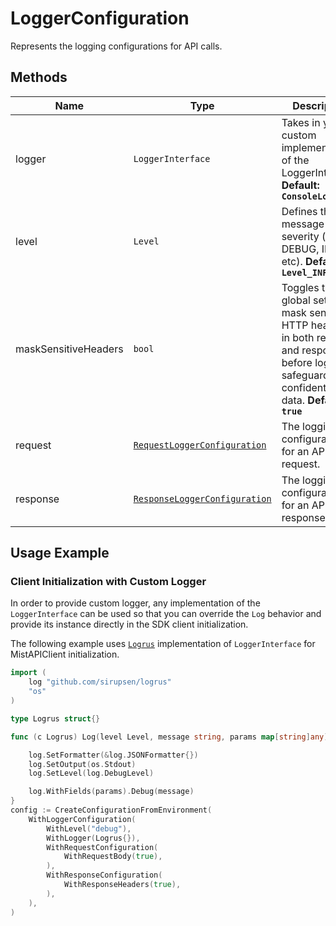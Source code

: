 
# LoggerConfiguration

Represents the logging configurations for API calls.

## Methods

| Name | Type | Description | Setter |
|  --- | --- | --- | --- |
| logger | `LoggerInterface` | Takes in your custom implementation of the LoggerInterface. **Default: `ConsoleLogger`** | `WithLogger` |
| level | `Level` | Defines the log message severity (e.g., DEBUG, INFO, etc). **Default : `Level_INFO`** | `WithLevel` |
| maskSensitiveHeaders | `bool` | Toggles the global setting to mask sensitive HTTP headers in both requests and responses before logging, safeguarding confidential data. **Default : `true`** | `WithMaskSensitiveHeaders` |
| request | [`RequestLoggerConfiguration`](../doc/request-logger-configuration.md) | The logging configurations for an API request. | `WithRequestConfiguration` |
| response | [`ResponseLoggerConfiguration`](../doc/response-logger-configuration.md) | The logging configurations for an API response. | `WithResponseConfiguration` |

## Usage Example

### Client Initialization with Custom Logger

In order to provide custom logger, any implementation of the `LoggerInterface` can be used so that you can override the `Log` behavior and provide its instance directly in the SDK client initialization.

The following example uses [`Logrus`](https://pkg.go.dev/github.com/sirupsen/logrus) implementation of `LoggerInterface` for MistAPIClient initialization.

```go
import (
	log "github.com/sirupsen/logrus"
	"os"
)

type Logrus struct{}

func (c Logrus) Log(level Level, message string, params map[string]any) {

	log.SetFormatter(&log.JSONFormatter{})
	log.SetOutput(os.Stdout)
	log.SetLevel(log.DebugLevel)

	log.WithFields(params).Debug(message)
}
config := CreateConfigurationFromEnvironment(
	WithLoggerConfiguration(
		WithLevel("debug"),
		WithLogger(Logrus{}),
		WithRequestConfiguration(
			WithRequestBody(true),
		),
		WithResponseConfiguration(
			WithResponseHeaders(true),
		),
	),
)
```

